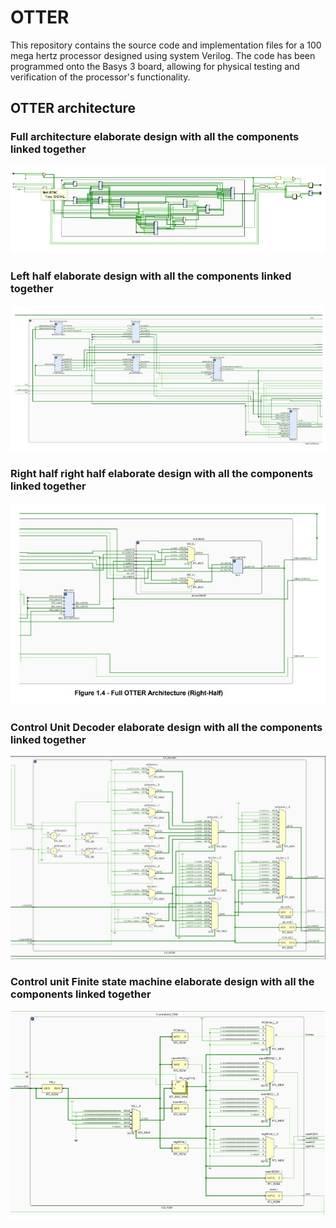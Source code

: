 # OTTER
This repository contains the source code and implementation files for a 100 mega hertz processor designed using system Verilog. The code has been programmed onto the Basys 3 board, allowing for physical testing and verification of the processor's functionality.

## OTTER architecture

### Full architecture elaborate design with all the components linked together
![full architecture image with all the components linked together](otter-archi-files/OTTER-(full-architecture).png)

### Left half elaborate design with all the components linked together
![left half of the architecture image with components](otter-archi-files/OTTER-(left-half).png)

### Right half right half elaborate design with all the components linked together
![Right half of the architecture image with components](otter-archi-files/OTTER-(right-half).png)

### Control Unit Decoder elaborate design with all the components linked together
![Elaborate design of decoder with all the components](otter-archi-files/control-unit-Decoder.png)

### Control unit Finite state machine elaborate design with all the components linked together
![Elaborate design of FSM with all the components](otter-archi-files/control-unit-FSM.png)
